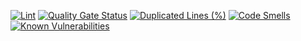[![Lint](https://github.com/elkinuk/Elkin-Server/actions/workflows/lint.yml/badge.svg?branch=master)](https://github.com/elkinuk/Elkin-Server/actions/workflows/lint.yml)
[![Quality Gate Status](https://sonarcloud.io/api/project_badges/measure?project=elkinuk_Elkin-Server&metric=alert_status)](https://sonarcloud.io/summary/new_code?id=elkinuk_Elkin-Server)
[![Duplicated Lines (%)](https://sonarcloud.io/api/project_badges/measure?project=elkinuk_Elkin-Server&metric=duplicated_lines_density)](https://sonarcloud.io/summary/new_code?id=elkinuk_Elkin-Server)
[![Code Smells](https://sonarcloud.io/api/project_badges/measure?project=elkinuk_Elkin-Server&metric=code_smells)](https://sonarcloud.io/summary/new_code?id=elkinuk_Elkin-Server)
[![Known Vulnerabilities](https://snyk.io/test/github/elkinuk/Elkin-Server/badge.svg)](https://snyk.io/test/github/elkinuk/Elkin-Server)
